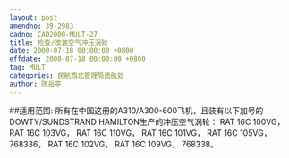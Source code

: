 ```yaml
---
layout: post
amendno: 39-2983
cadno: CAD2000-MULT-27
title: 检查/改装空气冲压涡轮
date: 2000-07-18 00:00:00 +0800
effdate: 2000-07-18 00:00:00 +0800
tag: MULT
categories: 民航西北管理局适航处
author: 陈岳亭
---
```


##适用范围:
所有在中国这册的A310/A300-600飞机，且装有以下加号的
DOWTY/SUNDSTRAND HAMILTON生产的冲压空气涡轮： RAT 16C 100VG， RAT 16C 103VG，  RAT 16C 110VG， RAT 16C 101VG， RAT 16C 105VG，  768336， RAT 16C 102VG， RAT 16C 109VG，  768338。

